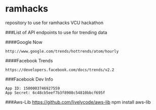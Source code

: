 ramhacks
========

repository to use for ramhacks VCU hackathon


###List of API endpoints to use for trending data

####Google Now

```
http://www.google.com/trends/hottrends/atom/hourly
```

####Facebook Trends

```
https://developers.facebook.com/docs/trends/v2.2
```

###Facebook Dev Info

```
App ID: 1500003746927559
App Secret: 6c48cb5eef7b3f8908c54810bbcf695f
```

###Aws-Lib
https://github.com/livelycode/aws-lib
npm install aws-lib

